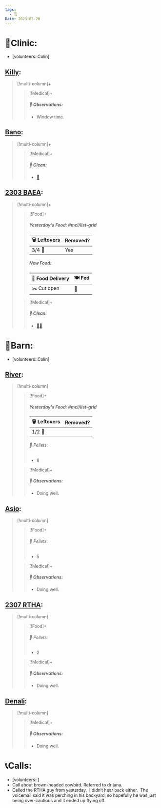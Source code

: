 ```yaml
---
tags:
  - 🗒️
Date: 2023-03-20
---
```


# 🏥Clinic:
- [volunteers::Colin]

## [Killy](../RARE%20Birds/Ed%20Birds/Killy.md):
> [!multi-column]+
>
>> [!Medical]+
>> ##### 🔭 Observations:
>> - Window time.

## [Bano](../RARE%20Birds/Ed%20Birds/Bano.md):
> [!multi-column]+
>
>> [!Medical]+
>>##### 🫧 Clean:
>> - [🧽](../Admin/Codes/Scrubbed%20cage.md)

## [2303 BAEA](../RARE%20Birds/2303%20BAEA.md):
> [!multi-column]+
>
>> [!Food]+
>> ##### Yesterday's Food: #mcl/list-grid
>> |🗑️ Leftovers| Removed?
>> |---|---|
>>|3/4 🐀|Yes
>>
>> ##### New Food:
>> |🚚 Food Delivery| 🍽️ Fed|
>> |---|---|
>>|✂️ Cut open|🐀
>
>> [!Medical]+
>>##### 🫧 Clean:
>> - [🧼➗](../Admin/Codes/Cleaned%20with%20divider.md)

# 🏡Barn:
- [volunteers::Colin]

## [River](../RARE%20Birds/Ed%20Birds/River.md):
> [!multi-column]
>
>> [!Food]+
>> ##### Yesterday's Food: #mcl/list-grid
>> |🗑️ Leftovers| Removed?
>> |---|---|
>>|1/2 🐀|
>>
>>###### 💩 Pellets:
>>- 8
>
>> [!Medical]+
>> ##### 🔭 Observations:
>> - Doing well.

## [Asio](../RARE%20Birds/Ed%20Birds/Asio.md):
> [!multi-column]
>
>> [!Food]+
>>###### 💩 Pellets:
>>- 5
>
>> [!Medical]+
>> ##### 🔭 Observations:
>> - Doing well.

## [2307 RTHA](../RARE%20Birds/2307%20RTHA.md):
> [!multi-column]
>
>> [!Food]+
>>###### 💩 Pellets:
>>- 2
>
>> [!Medical]+
>> ##### 🔭 Observations:
>> - Doing well.

## [Denali](../RARE%20Birds/Ed%20Birds/Denali.md):
> [!multi-column]
>
>> [!Medical]+
>> ##### 🔭 Observations:
>> - Doing well.

# 📞Calls:
- [volunteers::]
- Call about brown-headed cowbird. Referred to dr jana.
- Called the RTHA guy from yesterday.  I didn’t hear back either.  The voicemail said it was perching in his backyard, so hopefully he was just being over-cautious and it ended up flying off.
